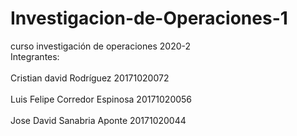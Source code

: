 # Investigacion-de-Operaciones-1
curso investigación de operaciones 2020-2
<br>Integrantes:</br>
<br>Cristian david Rodríguez 20171020072</br>
<br>Luis Felipe Corredor Espinosa 20171020056</br>
<br>Jose David Sanabria Aponte 20171020044</br>
